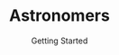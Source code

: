 ---
title: "Astronomers"
subtitle: "Getting Started" 
image: "images/img_1.jpg"
link: "astronomers/getting_started/"
cta: "READ MORE"  # Optional, defaults to "READ MORE"
---